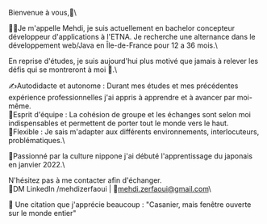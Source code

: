 Bienvenue à vous,👋\

👨‍💻Je m'appelle Mehdi, je suis actuellement en bachelor concepteur développeur d'applications à l'ETNA. Je recherche une alternance dans le développement web/Java en Île-de-France pour 12 a 36 mois.\

En reprise d'études, je suis aujourd'hui plus motivé que jamais à relever les défis qui se montreront à moi 😤.\

✍️Autodidacte et autonome : Durant mes études et mes précédentes expérience professionnelles j'ai appris à apprendre et à avancer par moi-même.\
💬Esprit d'équipe : La cohésion de groupe et les échanges sont selon moi indispensables et permettent de porter tout le monde vers le haut.\
🤹Flexible : Je sais m'adapter aux différents environnements, interlocuteurs, problématiques.\


🎍Passionné par la culture nippone j'ai débuté l'apprentissage du japonais en janvier 2022.\\

N'hésitez pas à me contacter afin d'échanger.\
💬DM LinkedIn /mehdizerfaoui | 📧mehdi.zerfaoui@gmail.com\

👀 Une citation que j'apprécie beaucoup : "Casanier, mais fenêtre ouverte sur le monde entier"
